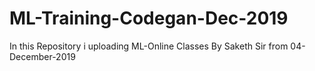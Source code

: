 # ML-Training-Codegan-Dec-2019
In this Repository i uploading ML-Online Classes By Saketh Sir from 04-December-2019
